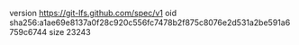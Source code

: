 version https://git-lfs.github.com/spec/v1
oid sha256:a1ae69e8137a0f28c920c556fc7478b2f875c8076e2d531a2be591a6759c6744
size 23243
